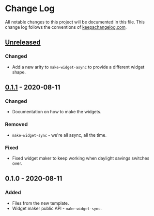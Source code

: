 # Change Log
All notable changes to this project will be documented in this file. This change log follows the conventions of [keepachangelog.com](http://keepachangelog.com/).

## [Unreleased]
### Changed
- Add a new arity to `make-widget-async` to provide a different widget shape.

## [0.1.1] - 2020-08-11
### Changed
- Documentation on how to make the widgets.

### Removed
- `make-widget-sync` - we're all async, all the time.

### Fixed
- Fixed widget maker to keep working when daylight savings switches over.

## 0.1.0 - 2020-08-11
### Added
- Files from the new template.
- Widget maker public API - `make-widget-sync`.

[Unreleased]: https://github.com/your-name/clojure-bits-data-structures/compare/0.1.1...HEAD
[0.1.1]: https://github.com/your-name/clojure-bits-data-structures/compare/0.1.0...0.1.1
